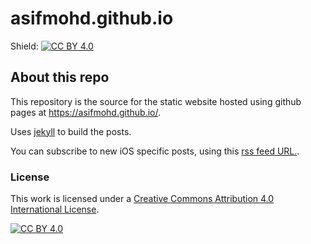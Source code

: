 # asifmohd.github.io

Shield: [![CC BY 4.0][cc-by-shield]][cc-by]

[cc-by]: http://creativecommons.org/licenses/by/4.0/
[cc-by-image]: https://i.creativecommons.org/l/by/4.0/88x31.png
[cc-by-shield]: https://img.shields.io/badge/License-CC%20BY%204.0-lightgrey.svg

## About this repo

This repository is the source for the static website hosted using github pages at <https://asifmohd.github.io/>.

Uses [jekyll](https://jekyllrb.com/) to build the posts.

You can subscribe to new iOS specific posts, using this [rss feed URL.](https://asifmohd.github.io/feed.xml).

### License

This work is licensed under a
[Creative Commons Attribution 4.0 International License][cc-by].

[![CC BY 4.0][cc-by-image]][cc-by]
